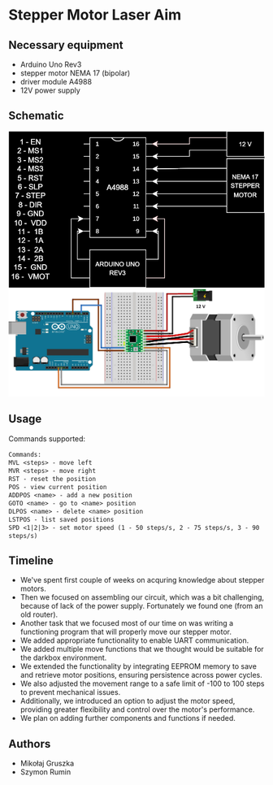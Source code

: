 # Stepper Motor Laser Aim
## Necessary equipment
- Arduino Uno Rev3
- stepper motor NEMA 17 (bipolar)
- driver module A4988
- 12V power supply
## Schematic
![SVG Image](schematic.drawio.svg)
![PNG Image](stepper.png)
## Usage
Commands supported:
```
Commands:
MVL <steps> - move left
MVR <steps> - move right
RST - reset the position
POS - view current position
ADDPOS <name> - add a new position
GOTO <name> - go to <name> position
DLPOS <name> - delete <name> position
LSTPOS - list saved positions
SPD <1|2|3> - set motor speed (1 - 50 steps/s, 2 - 75 steps/s, 3 - 90 steps/s)
```
## Timeline
- We've spent first couple of weeks on acquring knowledge about stepper motors.
- Then we focused on assembling our circuit, which was a bit challenging, because of lack of the power supply. Fortunately we found one (from an old router).
- Another task that we focused most of our time on was writing a functioning program that will properly move our stepper motor.
- We added appropriate functionality to enable UART communication.
- We added multiple move functions that we thought would be suitable for the darkbox environment.
- We extended the functionality by integrating EEPROM memory to save and retrieve motor positions, ensuring persistence across power cycles.
- We also adjusted the movement range to a safe limit of -100 to 100 steps to prevent mechanical issues.
- Additionally, we introduced an option to adjust the motor speed, providing greater flexibility and control over the motor's performance.
- We plan on adding further components and functions if needed.
## Authors
- Mikołaj Gruszka
- Szymon Rumin

